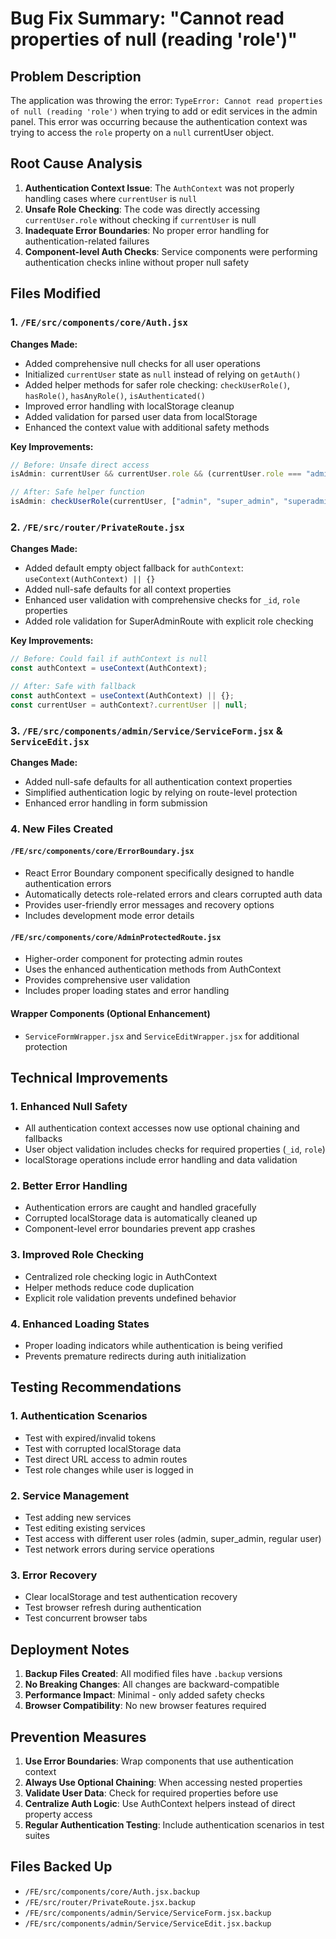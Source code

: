 # Bug Fix Summary: "Cannot read properties of null (reading 'role')" 

## Problem Description
The application was throwing the error: `TypeError: Cannot read properties of null (reading 'role')` when trying to add or edit services in the admin panel. This error was occurring because the authentication context was trying to access the `role` property on a `null` currentUser object.

## Root Cause Analysis
1. **Authentication Context Issue**: The `AuthContext` was not properly handling cases where `currentUser` is `null`
2. **Unsafe Role Checking**: The code was directly accessing `currentUser.role` without checking if `currentUser` is null
3. **Inadequate Error Boundaries**: No proper error handling for authentication-related failures
4. **Component-level Auth Checks**: Service components were performing authentication checks inline without proper null safety

## Files Modified

### 1. `/FE/src/components/core/Auth.jsx`
**Changes Made:**
- Added comprehensive null checks for all user operations
- Initialized `currentUser` state as `null` instead of relying on `getAuth()`
- Added helper methods for safer role checking: `checkUserRole()`, `hasRole()`, `hasAnyRole()`, `isAuthenticated()`
- Improved error handling with localStorage cleanup
- Added validation for parsed user data from localStorage
- Enhanced the context value with additional safety methods

**Key Improvements:**
```javascript
// Before: Unsafe direct access
isAdmin: currentUser && currentUser.role && (currentUser.role === "admin" || ...)

// After: Safe helper function
isAdmin: checkUserRole(currentUser, ["admin", "super_admin", "superadmin", "site_admin"]),
```

### 2. `/FE/src/router/PrivateRoute.jsx`
**Changes Made:**
- Added default empty object fallback for `authContext`: `useContext(AuthContext) || {}`
- Added null-safe defaults for all context properties
- Enhanced user validation with comprehensive checks for `_id`, `role` properties
- Added role validation for SuperAdminRoute with explicit role checking

**Key Improvements:**
```javascript
// Before: Could fail if authContext is null
const authContext = useContext(AuthContext);

// After: Safe with fallback
const authContext = useContext(AuthContext) || {};
const currentUser = authContext?.currentUser || null;
```

### 3. `/FE/src/components/admin/Service/ServiceForm.jsx` & `ServiceEdit.jsx`
**Changes Made:**
- Added null-safe defaults for all authentication context properties
- Simplified authentication logic by relying on route-level protection
- Enhanced error handling in form submission

### 4. New Files Created

#### `/FE/src/components/core/ErrorBoundary.jsx`
- React Error Boundary component specifically designed to handle authentication errors
- Automatically detects role-related errors and clears corrupted auth data
- Provides user-friendly error messages and recovery options
- Includes development mode error details

#### `/FE/src/components/core/AdminProtectedRoute.jsx`
- Higher-order component for protecting admin routes
- Uses the enhanced authentication methods from AuthContext
- Provides comprehensive user validation
- Includes proper loading states and error handling

#### Wrapper Components (Optional Enhancement)
- `ServiceFormWrapper.jsx` and `ServiceEditWrapper.jsx` for additional protection

## Technical Improvements

### 1. Enhanced Null Safety
- All authentication context accesses now use optional chaining and fallbacks
- User object validation includes checks for required properties (`_id`, `role`)
- localStorage operations include error handling and data validation

### 2. Better Error Handling
- Authentication errors are caught and handled gracefully
- Corrupted localStorage data is automatically cleaned up
- Component-level error boundaries prevent app crashes

### 3. Improved Role Checking
- Centralized role checking logic in AuthContext
- Helper methods reduce code duplication
- Explicit role validation prevents undefined behavior

### 4. Enhanced Loading States
- Proper loading indicators while authentication is being verified
- Prevents premature redirects during auth initialization

## Testing Recommendations

### 1. Authentication Scenarios
- Test with expired/invalid tokens
- Test with corrupted localStorage data
- Test direct URL access to admin routes
- Test role changes while user is logged in

### 2. Service Management
- Test adding new services
- Test editing existing services
- Test access with different user roles (admin, super_admin, regular user)
- Test network errors during service operations

### 3. Error Recovery
- Clear localStorage and test authentication recovery
- Test browser refresh during authentication
- Test concurrent browser tabs

## Deployment Notes

1. **Backup Files Created**: All modified files have `.backup` versions
2. **No Breaking Changes**: All changes are backward-compatible
3. **Performance Impact**: Minimal - only added safety checks
4. **Browser Compatibility**: No new browser features required

## Prevention Measures

1. **Use Error Boundaries**: Wrap components that use authentication context
2. **Always Use Optional Chaining**: When accessing nested properties
3. **Validate User Data**: Check for required properties before use
4. **Centralize Auth Logic**: Use AuthContext helpers instead of direct property access
5. **Regular Authentication Testing**: Include authentication scenarios in test suites

## Files Backed Up
- `/FE/src/components/core/Auth.jsx.backup`
- `/FE/src/router/PrivateRoute.jsx.backup`
- `/FE/src/components/admin/Service/ServiceForm.jsx.backup`
- `/FE/src/components/admin/Service/ServiceEdit.jsx.backup`
